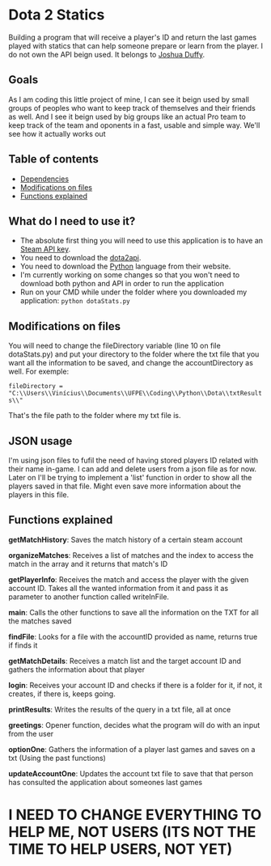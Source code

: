 # Dota 2 Statics
Building a program that will receive a player's ID and return the last games played with statics that can help someone prepare or learn from the player. I do not own the API beign used. It belongs to [Joshua Duffy](https://github.com/joshuaduffy).

## Goals
As I am coding this little project of mine, I can see it beign used by small groups of peoples who want to keep track of themselves and their friends as well. And I see it beign used by big groups like an actual Pro team to keep track of the team and oponents in a fast, usable and simple way. We'll see how it actually works out

## Table of contents
- [Dependencies](https://github.com/divinoob/DotaScene#what-do-i-need-to-use-it)
- [Modifications on files](https://github.com/divinoob/DotaScene#modifications-on-files)
- [Functions explained](https://github.com/divinoob/DotaScene#functions-explained)

## What do I need to use it?
- The absolute first thing you will need to use this application is to have an [Steam API key](https://steamcommunity.com/dev/apikey).
- You need to download the [dota2api](https://github.com/joshuaduffy/dota2api).
- You need to download the [Python](https://www.python.org/downloads/) language from their website.
- I'm currently working on some changes so that you won't need to download both python and API in order to run the application
- Run on your CMD while under the folder where you downloaded my application:
`
	python dotaStats.py
`

## Modifications on files
You will need to change the fileDirectory variable (line 10 on file dotaStats.py) and put your directory to the folder where the txt file that you want all the information to be saved, and change the accountDirectory as well. For exemple:

`
	fileDirectory = "C:\\Users\\Vinícius\\Documents\\UFPE\\Coding\\Python\\Dota\\txtResults\\"
`

That's the file path to the folder where my txt file is.

## JSON usage
I'm using json files to fufil the need of having stored players ID related with their name in-game. I can add and delete users from a json file as for now. Later on I'll be trying to implement a 'list' function in order to show all the players saved in that file. Might even save more information about the players in this file.

## Functions explained
**getMatchHistory**: Saves the match history of a certain steam account

**organizeMatches**: Receives a list of matches and the index to access the match in the array and it returns that match's ID

**getPlayerInfo**: Receives the match and access the player with the given account ID. Takes all the wanted information from it and pass it as parameter to another function called writeInFile.

**main**: Calls the other functions to save all the information on the TXT for all the matches saved

**findFile**: Looks for a file with the accountID provided as name, returns true if finds it

**getMatchDetails**: Receives a match list and the target account ID and gathers the information about that player

**login**: Receives your account ID and checks if there is a folder for it, if not, it creates, if there is, keeps going.

**printResults**: Writes the results of the query in a txt file, all at once

**greetings**: Opener function, decides what the program will do with an input from the user

**optionOne**: Gathers the information of a player last games and saves on a txt (Using the past functions)

**updateAccountOne**: Updates the account txt file to save that that person has consulted the application about someones last games

# I NEED TO CHANGE EVERYTHING TO HELP ME, NOT USERS (ITS NOT THE TIME TO HELP USERS, NOT YET)
